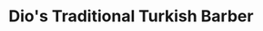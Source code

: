 ---
title: "Dio's Traditional Turkish Barber"
url: /kinsale/dios-traditional-turkish-barber/
shop: hairdresser
---